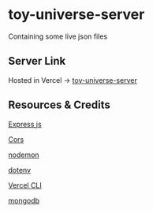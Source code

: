 # toy-universe-server
Containing some live json files

## Server Link
Hosted in Vercel -> [toy-universe-server](https://toy-universe-server-lake.vercel.app)

## Resources & Credits
[Express js](https://expressjs.com/en/starter/installing.html)

[Cors](http://expressjs.com/en/resources/middleware/cors.html)

[nodemon](https://www.npmjs.com/package/nodemon)

[dotenv](https://www.npmjs.com/package/dotenv)

[Vercel CLI](https://vercel.com/docs/cli)

[mongodb](https://www.mongodb.com/atlas/database)